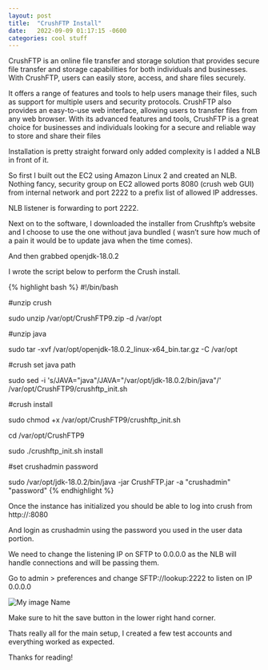 ```yaml
---
layout: post
title:  "CrushFTP Install"
date:   2022-09-09 01:17:15 -0600
categories: cool stuff
---
```

CrushFTP is an online file transfer and storage solution that provides secure file transfer and storage capabilities for both individuals and businesses. With CrushFTP, users can easily store, access, and share files securely.

It offers a range of features and tools to help users manage their files, such as support for multiple users and security protocols. CrushFTP also provides an easy-to-use web interface, allowing users to transfer files from any web browser. With its advanced features and tools, CrushFTP is a great choice for businesses and individuals looking for a secure and reliable way to store and share their files

Installation is pretty straight forward only added complexity is I added a NLB in front of it.

So first I built out the EC2 using Amazon Linux 2 and created an NLB.
Nothing fancy, security group on EC2 allowed ports 8080 (crush web GUI) from internal network and port 2222 to a prefix list of allowed IP addresses.

NLB listener is forwarding to port 2222.

Next on to the software, I downloaded the installer from Crushftp’s website and I choose to use the one without java bundled ( wasn’t sure how much of a pain it would be to update java when the time comes).

And then grabbed openjdk-18.0.2

I wrote the script below to perform the Crush install.

{% highlight bash %}
#!/bin/bash

#unzip crush

sudo unzip /var/opt/CrushFTP9.zip -d /var/opt

#unzip java

sudo tar -xvf /var/opt/openjdk-18.0.2_linux-x64_bin.tar.gz -C /var/opt

#crush set java path

sudo sed -i 's/JAVA="java"/JAVA="\/var\/opt\/jdk-18.0.2\/bin\/java"/' /var/opt/CrushFTP9/crushftp_init.sh


#crush install

sudo chmod +x /var/opt/CrushFTP9/crushftp_init.sh

cd /var/opt/CrushFTP9

sudo ./crushftp_init.sh install


#set crushadmin password

sudo /var/opt/jdk-18.0.2/bin/java -jar CrushFTP.jar -a "crushadmin" "password"
{% endhighlight %}

Once the instance has initialized you should be able to log into crush from http://<ip address>:8080

And login as crushadmin using the password you used in the user data portion.


We need to change the listening IP on SFTP to 0.0.0.0 as the NLB will handle connections and will be passing them.

Go to admin > preferences and change SFTP://lookup:2222 to listen on IP 0.0.0.0

![My image Name](/assets/images/crush.png)

Make sure to hit the save button in the lower right hand corner.

Thats really all for the main setup, I created a few test accounts and everything worked as expected.

Thanks for reading!
